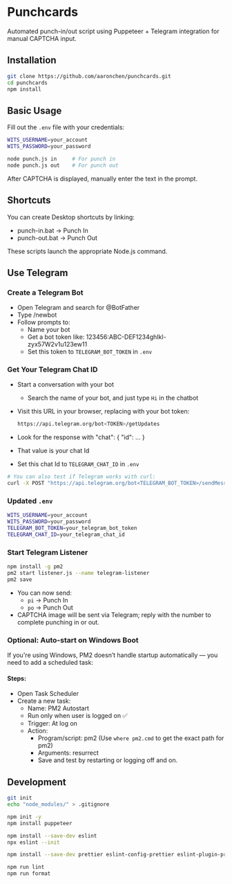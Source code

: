 # Punchcards

Automated punch-in/out script using Puppeteer + Telegram integration for manual CAPTCHA input.

## Installation

```bash
git clone https://github.com/aaronchen/punchcards.git
cd punchcards
npm install
```

## Basic Usage

Fill out the `.env` file with your credentials:

```bash
WITS_USERNAME=your_account
WITS_PASSWORD=your_password
```

```bash
node punch.js in     # For punch in
node punch.js out    # For punch out
```

After CAPTCHA is displayed, manually enter the text in the prompt.

## Shortcuts

You can create Desktop shortcuts by linking:

- punch-in.bat → Punch In
- punch-out.bat → Punch Out

These scripts launch the appropriate Node.js command.

## Use Telegram

### Create a Telegram Bot

- Open Telegram and search for @BotFather
- Type /newbot
- Follow prompts to:
  - Name your bot
  - Get a bot token like: 123456:ABC-DEF1234ghIkl-zyx57W2v1u123ew11
  - Set this token to `TELEGRAM_BOT_TOKEN` in `.env`

### Get Your Telegram Chat ID

- Start a conversation with your bot
  - Search the name of your bot, and just type `Hi` in the chatbot
- Visit this URL in your browser, replacing <TOKEN> with your bot token:

  ```bash
  https://api.telegram.org/bot<TOKEN>/getUpdates
  ```

- Look for the response with "chat": { "id": ... }
- That value is your chat Id
- Set this chat Id to `TELEGRAM_CHAT_ID` in `.env`

```bash
# You can also test if Telegram works with curl:
curl -X POST "https://api.telegram.org/bot<TELEGRAM_BOT_TOKEN>/sendMessage" -d chat_id=<TELEGRAM_CHAT_ID> -d text="Hi"
```

### Updated `.env`

```bash
WITS_USERNAME=your_account
WITS_PASSWORD=your_password
TELEGRAM_BOT_TOKEN=your_telegram_bot_token
TELEGRAM_CHAT_ID=your_telegram_chat_id
```

### Start Telegram Listener

```bash
npm install -g pm2
pm2 start listener.js --name telegram-listener
pm2 save
```

- You can now send:
  - `pi` → Punch In
  - `po` → Punch Out
- CAPTCHA image will be sent via Telegram; reply with the number to complete punching in or out.

### Optional: Auto-start on Windows Boot

If you're using Windows, PM2 doesn’t handle startup automatically — you need to add a scheduled task:

#### Steps:

- Open Task Scheduler
- Create a new task:
  - Name: PM2 Autostart
  - Run only when user is logged on ✅
  - Trigger: At log on
  - Action:
    - Program/script: pm2 (Use `where pm2.cmd` to get the exact path for pm2)
    - Arguments: resurrect
    - Save and test by restarting or logging off and on.

## Development

```bash
git init
echo "node_modules/" > .gitignore

npm init -y
npm install puppeteer

npm install --save-dev eslint
npx eslint --init

npm install --save-dev prettier eslint-config-prettier eslint-plugin-prettier

npm run lint
npm run format
```
